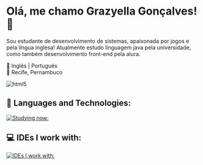 # Olá, me chamo Grazyella Gonçalves! 🌿
Sou estudante de desenvolvimento de sistemas, apaixonada por jogos e pela língua inglesa! 
Atualmente estudo linguagem java pela universidade, como também desenvolvimento front-end pela alura.


📖 Inglês | Português
<br/> 📍 Recife, Pernambuco


<img align='center' alt='html5' src='https://i.pinimg.com/originals/93/9e/92/939e9273e3d6ef4f281cda31e9e62488.gif'/>

## 📖 Languages and Technologies:

[![Studying now:](https://skillicons.dev/icons?i=java,css,html&theme=dark)](https://skillicons.dev)
<br/>

## :computer: IDEs I work with:
[![IDEs I work with:](https://skillicons.dev/icons?i=figma,idea,vscode&theme=dark)](https://skillicons.dev)


</div> <br/>


## 
